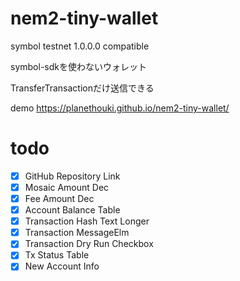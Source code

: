 # nem2-tiny-wallet

symbol testnet 1.0.0.0 compatible

symbol-sdkを使わないウォレット

TransferTransactionだけ送信できる

demo https://planethouki.github.io/nem2-tiny-wallet/

# todo

- [x] GitHub Repository Link
- [x] Mosaic Amount Dec
- [x] Fee Amount Dec
- [x] Account Balance Table
- [x] Transaction Hash Text Longer
- [x] Transaction MessageElm
- [x] Transaction Dry Run Checkbox
- [x] Tx Status Table
- [x] New Account Info
